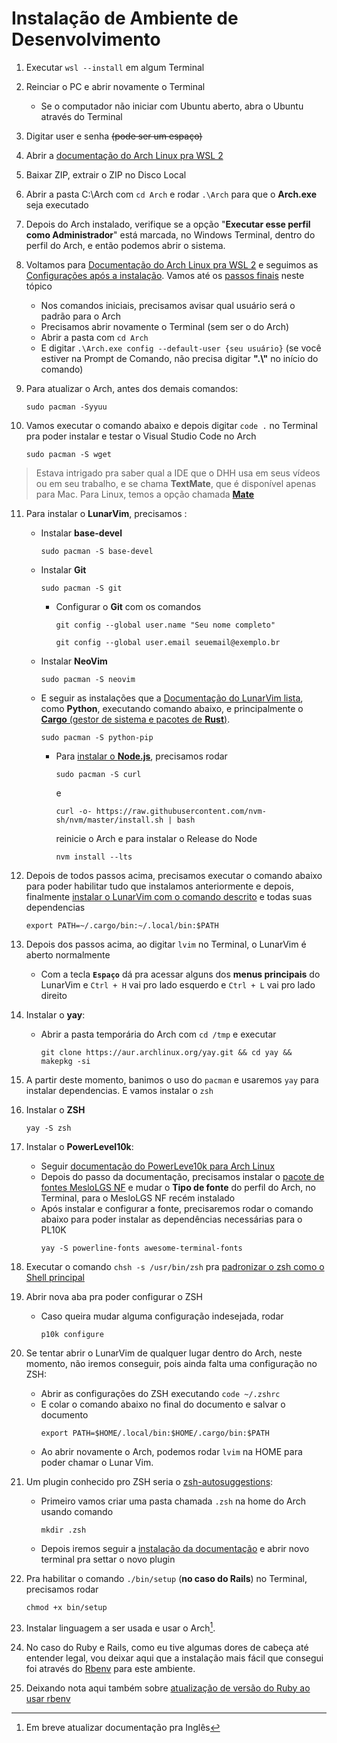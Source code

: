 # Instalação de Ambiente de Desenvolvimento

1. Executar ```wsl --install``` em algum Terminal

2. Reinciar o PC e abrir novamente o Terminal
    - Se o computador não iniciar com Ubuntu aberto, abra o Ubuntu através do Terminal

3. Digitar user e senha ~~(pode ser um espaço)~~

4. Abrir a [documentação do Arch Linux pra WSL 2][def]

5. Baixar ZIP, extrair o ZIP no Disco Local

6. Abrir a pasta C:\Arch com ```cd Arch``` e rodar ```.\Arch``` para que o **Arch.exe** seja executado

7. Depois do Arch instalado, verifique se a opção "**Executar esse perfil como Administrador**" está marcada, no Windows Terminal, dentro do perfil do Arch, e então podemos abrir o sistema.

8. Voltamos para [Documentação do Arch Linux pra WSL 2][def] e seguimos as [Configurações após a instalação][def2]. Vamos até os [passos finais][def8] neste tópico
    - Nos comandos iniciais, precisamos avisar qual usuário será o padrão para o Arch
    - Precisamos abrir novamente o Terminal (sem ser o do Arch)
    - Abrir a pasta com ```cd Arch```
    - E digitar ```.\Arch.exe config --default-user {seu usuário}``` (se você estiver na Prompt de Comando, não precisa digitar **".\\"** no início do comando)

9. Para atualizar o Arch, antes dos demais comandos:
    ```shell
    sudo pacman -Syyuu
    ```

10. Vamos executar o comando abaixo e depois digitar ```code .``` no Terminal pra poder instalar e testar o Visual Studio Code no Arch
    ```shell
    sudo pacman -S wget
    ```

>   Estava intrigado pra saber qual a IDE que o DHH usa em seus vídeos ou em seu trabalho, e se chama **TextMate**, que é disponível apenas para Mac. Para Linux, temos a opção chamada [**Mate**][mate_installation]


11. Para instalar o **LunarVim**, precisamos :
     - Instalar **base-devel**
        ```shell
        sudo pacman -S base-devel
        ```
    - Instalar **Git**
        ```shell
        sudo pacman -S git
        ```
        - Configurar o **Git** com os comandos
             ```shell
             git config --global user.name "Seu nome completo"
             ```
             ```shell
             git config --global user.email seuemail@exemplo.br
             ```
    - Instalar **NeoVim**
        ```shell
        sudo pacman -S neovim
        ```
    - E seguir as instalações que a [Documentação do LunarVim lista][def3], como **Python**, executando comando abaixo, e principalmente o [**Cargo** (gestor de sistema e pacotes de **Rust**)][def7].
        ```shell
        sudo pacman -S python-pip
        ```
        - Para [instalar o **Node.js**](https://learn.microsoft.com/pt-br/windows/dev-environment/javascript/nodejs-on-wsl#install-nvm-nodejs-and-npm), precisamos rodar
            ```shell
            sudo pacman -S curl
            ```
            e
            ```shell
            curl -o- https://raw.githubusercontent.com/nvm-sh/nvm/master/install.sh | bash
            ```
            reinicie o Arch e para instalar o Release do Node
            ```shell
            nvm install --lts
            ```

12. Depois de todos passos acima, precisamos executar o comando abaixo para poder habilitar tudo que instalamos anteriormente e depois, finalmente [instalar o LunarVim com o comando descrito][def9] e todas suas dependencias
    ```shell
    export PATH=~/.cargo/bin:~/.local/bin:$PATH
    ```

13. Depois dos passos acima, ao digitar ```lvim``` no Terminal, o LunarVim é aberto normalmente
    - Com a tecla **```Espaço```** dá pra acessar alguns dos **menus principais** do LunarVim e ```Ctrl + H``` vai pro lado esquerdo e ```Ctrl + L``` vai pro lado direito

14. Instalar o **yay**:
    - Abrir a pasta temporária do Arch com ```cd /tmp``` e executar
        ```shell
        git clone https://aur.archlinux.org/yay.git && cd yay && makepkg -si
        ```

15. A partir deste momento, banimos o uso do ```pacman``` e usaremos ```yay``` para instalar dependencias. E vamos instalar o ```zsh```

16. Instalar o **ZSH**
    ```shell
    yay -S zsh
    ```

17. Instalar o **PowerLevel10k**:
    - Seguir [documentação do PowerLeve10k para Arch Linux][def4]
    - Depois do passo da documentação, precisamos instalar o [pacote de fontes MesloLGS NF][def10] e mudar o **Tipo de fonte** do perfil do Arch, no Terminal, para o MesloLGS NF recém instalado
    - Após instalar e configurar a fonte, precisaremos rodar o comando abaixo para poder instalar as dependências necessárias para o PL10K
        ```shell
        yay -S powerline-fonts awesome-terminal-fonts
        ```

18. Executar o comando ```chsh -s /usr/bin/zsh``` pra [padronizar o zsh como o Shell principal][def5]

19. Abrir nova aba pra poder configurar o ZSH
    - Caso queira mudar alguma configuração indesejada, rodar
        ```shell
        p10k configure
        ```

20. Se tentar abrir o LunarVim de qualquer lugar dentro do Arch, neste momento, não iremos conseguir, pois ainda falta uma configuração no ZSH:
    - Abrir as configurações do ZSH executando ```code ~/.zshrc```
    - E colar o comando abaixo no final do documento e salvar o documento
        ```shell
        export PATH=$HOME/.local/bin:$HOME/.cargo/bin:$PATH
        ```
    - Ao abrir novamente o Arch, podemos rodar ```lvim``` na HOME para poder chamar o Lunar Vim.

21. Um plugin conhecido pro ZSH seria o [zsh-autosuggestions][def6]:
    - Primeiro vamos criar uma pasta chamada ```.zsh``` na home do Arch usando comando
        ```shell
        mkdir .zsh
        ```
    - Depois iremos seguir a [instalação da documentação][def6] e abrir novo terminal pra settar o novo plugin

22. Pra habilitar o comando ```./bin/setup``` (**no caso do Rails**) no Terminal, precisamos rodar
    ```shell
    chmod +x bin/setup
    ```

23. Instalar linguagem a ser usada e usar o Arch[^1].

24. No caso do Ruby e Rails, como eu tive algumas dores de cabeça até entender legal, vou deixar aqui que a instalação mais fácil que consegui foi através do [Rbenv][def11] para este ambiente.

25. Deixando nota aqui também sobre [atualização de versão do Ruby ao usar rbenv][ruby_updates]

[^1]: Em breve atualizar documentação pra Inglês

[def]: https://wsldl-pg.github.io/ArchW-docs/locale/pt-BR/How-to-Setup/
[def2]: https://wsldl-pg.github.io/ArchW-docs/locale/pt-BR/How-to-Setup/#configura%C3%A7%C3%A3o-ap%C3%B3s-a-instala%C3%A7%C3%A3o
[def3]: https://www.lunarvim.org/docs/installation#prerequisites
[def4]: https://github.com/romkatv/powerlevel10k#arch-linux
[def5]: https://github.com/ohmyzsh/ohmyzsh/wiki/Installing-ZSH
[def6]: https://github.com/zsh-users/zsh-autosuggestions/blob/master/INSTALL.md#manual-git-clone
[def7]: https://www.rust-lang.org/tools/install
[def8]: https://wsldl-pg.github.io/ArchW-docs/locale/pt-BR/How-to-Setup/#inicializar-o-chaveiro
[def9]: https://www.lunarvim.org/docs/installation#release
[def10]: https://github.com/romkatv/powerlevel10k#manual-font-installation
[def11]: https://github.com/rbenv/rbenv#basic-git-checkout
[mate_installation]: https://wiki.mate-desktop.org/introduction/installation/#linux
[ruby_updates]: https://github.com/henrique-souza/crypto_wallet/blob/master/docs/notes.md#atualiza%C3%A7%C3%A3o-de-ruby
